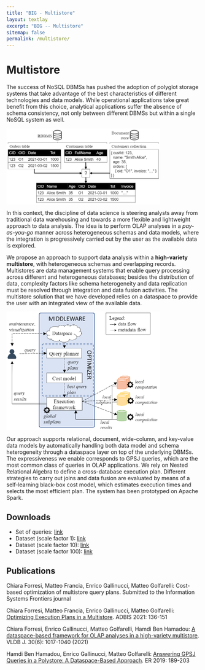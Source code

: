 ```yaml
---
title: "BIG - Multistore"
layout: textlay
excerpt: "BIG -- Multistore"
sitemap: false
permalink: /multistore/
---
```


# Multistore

<!--<p><strong>FULL DOCUMENTATION</strong>: <a href="sabine-readme">sabine-readme</a>
</p>-->

<p>The success of NoSQL DBMSs has pushed the adoption of polyglot storage systems that take advantage of the best characteristics of different technologies and data models. While operational applications take great benefit from this choice, analytical applications suffer the absence of schema consistency, not only between different DBMSs but within a single NoSQL system as well.</p>

<img src="/images/projects/multistore/intro-example.png" width="400px"  />

<p>In this context, the discipline of data science is steering analysts away from traditional data warehousing and towards a more flexible and lightweight approach to data analysis. The idea is to perform OLAP analyses in a <i>pay-as-you-go</i> manner across heterogeneous schemas and data models, where the integration is progressively carried out by the user as the available data is explored.</p>

<p>We propose an approach to support data analysis within a <strong>high-variety multistore</strong>, with heterogeneous schemas and overlapping records. Multistores are data management systems that enable query processing across different and heterogeneous databases; besides the distribution of data, complexity factors like schema heterogeneity and data replication must be resolved through integration and data fusion activities. The multistore solution that we have developed relies on a dataspace to provide the user with an integrated view of the available data.</p>

<img src="/images/projects/multistore/overview.png" width="400px"  />

<p>Our approach supports relational, document, wide-column, and key-value data models by automatically handling both data model and schema heterogeneity through a dataspace layer on top of the underlying DBMSs. The expressiveness we enable corresponds to GPSJ queries, which are the most common class of queries in OLAP applications. We rely on Nested Relational Algebra to define a cross-database execution plan. Different strategies to carry out joins and data fusion are evaluated by means of a self-learning black-box cost model, which estimates execution times and selects the most efficient plan. The system has been prototyped on Apache Spark.</p>


## Downloads

<ul>
<li>Set of queries: <a href="/downloads/multistore/queries.csv">link</a></li>
<li>Dataset (scale factor 1): <a href="/downloads/multistore/sf1.zip">link</a></li>
<li>Dataset (scale factor 10): <a href="/downloads/multistore/sf10.zip">link</a></li>
<li>Dataset (scale factor 100): <a href="/downloads/multistore/sf100.zip">link</a></li>
</ul>

## Publications

<p>Chiara Forresi, Matteo Francia, Enrico Gallinucci, Matteo Golfarelli: Cost-based optimization of multistore query plans. Submitted to the Information Systems Frontiers journal</p>
<p>Chiara Forresi, Matteo Francia, Enrico Gallinucci, Matteo Golfarelli: <a href="https://doi.org/10.1007/978-3-030-82472-3_11">Optimizing Execution Plans in a Multistore</a>. ADBIS 2021: 136-151</p>
<p>Chiara Forresi, Enrico Gallinucci, Matteo Golfarelli, Hamdi Ben Hamadou: <a href="https://doi.org/10.1007/s00778-021-00682-5">A dataspace-based framework for OLAP analyses in a high-variety multistore</a>. VLDB J. 30(6): 1017-1040 (2021)</p>
<p>Hamdi Ben Hamadou, Enrico Gallinucci, Matteo Golfarelli: <a href="https://doi.org/10.1007/978-3-030-33223-5_16">Answering GPSJ Queries in a Polystore: A Dataspace-Based Approach</a>. ER 2019: 189-203</p>


<style media="screen" type="text/css">

.note {
  font-size: 0.8em;
}

.logos {
  float: left;
  width: 33%;
  height: 220px;
}

.helper {
  display: inline-block;
  height: 100%;
  vertical-align: middle;
}

img {
  vertical-align: middle;
}

.missing {
  color: red;
}

</style>
